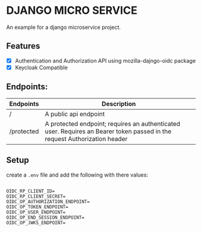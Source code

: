 # DJANGO MICRO SERVICE 

An example for a django microservice project.

## Features

- [x] Authentication and Authorization API using mozilla-dajngo-oidc package
- [x] Keycloak Compatible

## Endpoints:

| Endpoints  | Description                                                                                                               |
|------------|---------------------------------------------------------------------------------------------------------------------------|
| /          | A public api endpoint                                                                                                     |
| /protected | A protected endpoint; requires an authenticated user. Requires an Bearer token passed in the request Authorization header |

## Setup

create a `.env` file and add the following with there values:

```dotenv

OIDC_RP_CLIENT_ID=
OIDC_RP_CLIENT_SECRET=
OIDC_OP_AUTHORIZATION_ENDPOINT=
OIDC_OP_TOKEN_ENDPOINT=
OIDC_OP_USER_ENDPOINT=
OIDC_OP_END_SESSION_ENDPOINT=
OIDC_OP_JWKS_ENDPOINT=

```

